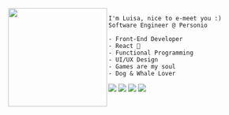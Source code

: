 <img align="left" height="200" src="https://64.media.tumblr.com/ed8745b30c1a1d7eb1935017c94d8dbf/tumblr_n9i8foLj941qc2xm1o1_500.gifv"/>
    
    I'm Luisa, nice to e-meet you :)
    Software Engineer @ Personio
    
    - Front-End Developer
    - React 💜
    - Functional Programming
    - UI/UX Design
    - Games are my soul
    - Dog & Whale Lover 


[<img src="https://img.shields.io/badge/Hashnode-2962FF?style=for-the-badge&logo=hashnode&logoColor=white" />](https://www.luisarbezerra.com) [<img src = "https://img.shields.io/badge/Gmail-D14836?style=for-the-badge&logo=gmail&logoColor=white">](mailto:luisarbezerra@gmail.com) [<img src="https://img.shields.io/badge/linkedin-%230077B5.svg?&style=for-the-badge&logo=linkedin&logoColor=white" />](https://www.linkedin.com/in/luisarbezerra/) [<img src = "https://img.shields.io/badge/instagram-%23E4405F.svg?&style=for-the-badge&logo=instagram&logoColor=white">](https://www.instagram.com/luisarbezerra/) 
